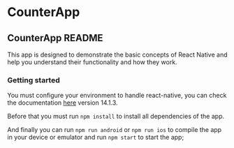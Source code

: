 # CounterApp

## CounterApp README

This app is designed to demonstrate the basic concepts of React Native and help you understand their functionality and how they work.

### Getting started

You must configure your environment to handle react-native, you can check the documentation [here](https://reactnative.dev/docs/environment-setup) version 14.1.3.

Before that you must run `npm install` to install all dependencies of the app.

And finally you can run `npm run android` or `npm run ios` to compile the app in your device or emulator and run `npm start` to start the app;
